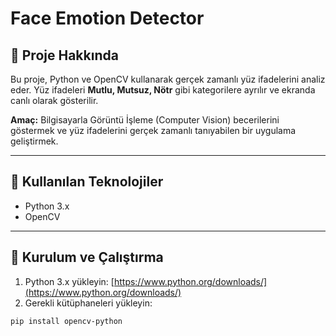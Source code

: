 # Face Emotion Detector

## 🔹 Proje Hakkında
Bu proje, Python ve OpenCV kullanarak gerçek zamanlı yüz ifadelerini analiz eder. Yüz ifadeleri **Mutlu, Mutsuz, Nötr** gibi kategorilere ayrılır ve ekranda canlı olarak gösterilir.  

**Amaç:** Bilgisayarla Görüntü İşleme (Computer Vision) becerilerini göstermek ve yüz ifadelerini gerçek zamanlı tanıyabilen bir uygulama geliştirmek.

---

## 🔹 Kullanılan Teknolojiler
- Python 3.x
- OpenCV

---

## 🔹 Kurulum ve Çalıştırma
1. Python 3.x yükleyin: [https://www.python.org/downloads/](https://www.python.org/downloads/)  
2. Gerekli kütüphaneleri yükleyin:
```bash
pip install opencv-python
